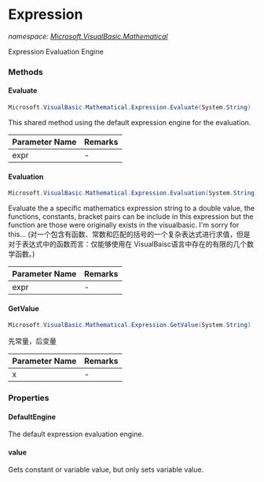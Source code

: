 ﻿# Expression
_namespace: <a href="#" onClick="load('/docs/Microsoft.VisualBasic.Mathematical/index.md')">Microsoft.VisualBasic.Mathematical</a>_

Expression Evaluation Engine



### Methods

#### Evaluate
```csharp
Microsoft.VisualBasic.Mathematical.Expression.Evaluate(System.String)
```
This shared method using the default expression engine for the evaluation.

|Parameter Name|Remarks|
|--------------|-------|
|expr|-|


#### Evaluation
```csharp
Microsoft.VisualBasic.Mathematical.Expression.Evaluation(System.String)
```
Evaluate the a specific mathematics expression string to a double value, the functions, constants, 
 bracket pairs can be include in this expression but the function are those were originally exists 
 in the visualbasic. I'm sorry for this...
 (对一个包含有函数、常数和匹配的括号的一个复杂表达式进行求值，但是对于表达式中的函数而言：仅能够使用在
 VisualBaisc语言中存在的有限的几个数学函数。)

|Parameter Name|Remarks|
|--------------|-------|
|expr|-|


#### GetValue
```csharp
Microsoft.VisualBasic.Mathematical.Expression.GetValue(System.String)
```
先常量，后变量

|Parameter Name|Remarks|
|--------------|-------|
|x|-|



### Properties

#### DefaultEngine
The default expression evaluation engine.
#### value
Gets constant or variable value, but only sets variable value.
